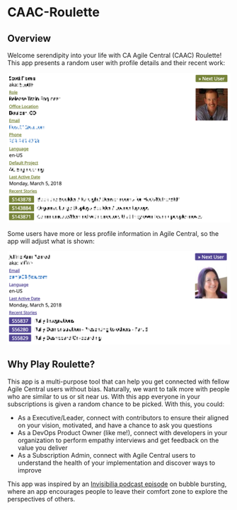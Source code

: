 CAAC-Roulette
=========================

## Overview

Welcome serendipity into your life with CA Agile Central (CAAC) Roulette! This app presents a random user with profile details and their recent work:

![ScreenshotFullDetails](assets/screenshot_full_details.png)

Some users have more or less profile information in Agile Central, so the app will adjust what is shown:

![ScreenshotFullDetails](assets/screenshot_less_details.png)

## Why Play Roulette?

This app is a multi-purpose tool that can help you get connected with fellow Agile Central users without bias. Naturally, we want to talk more with people who are similar to us or sit near us. With this app everyone in your subscriptions is given a random chance to be picked. With this, you could:
* As a Executive/Leader, connect with contributors to ensure their aligned on your vision, motivated, and have a chance to ask you questions
* As a DevOps Product Owner (like me!), connect with developers in your organization to perform empathy interviews and get feedback on the value you deliver
* As a Subscription Admin, connect with Agile Central users to understand the health of your implementation and discover ways to improve

This app was inspired by an [Invisibilia podcast episode](https://www.npr.org/sections/alltechconsidered/2017/06/08/531796329/eager-to-burst-his-own-bubble-a-techie-made-apps-to-randomize-his-life) on bubble bursting, where an app encourages people to leave their comfort zone to explore the perspectives of others.